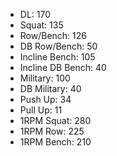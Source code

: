 * DL: 170
*  Squat: 135
*  Row/Bench: 126
*  DB Row/Bench: 50
*  Incline Bench: 105
*  Incline DB Bench: 40
*  Military: 100
*  DB Military: 40
*  Push Up: 34
*  Pull Up: 11
*  1RPM Squat: 280
*  1RPM Row: 225
*  1RPM Bench: 210
